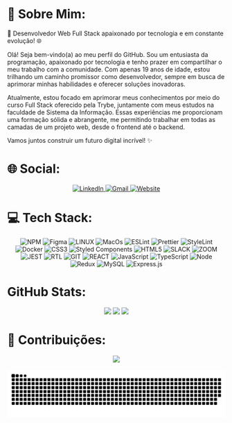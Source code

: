 # 💫 Sobre Mim:

🚀 Desenvolvedor Web Full Stack apaixonado por tecnologia e em constante evolução! 🌐

Olá! Seja bem-vindo(a) ao meu perfil do GitHub. Sou um entusiasta da programação, apaixonado por tecnologia e tenho prazer em compartilhar o meu trabalho com a comunidade. Com apenas 19 anos de idade, estou trilhando um caminho promissor como desenvolvedor, sempre em busca de aprimorar minhas habilidades e oferecer soluções inovadoras.

Atualmente, estou focado em aprimorar meus conhecimentos por meio do curso Full Stack oferecido pela Trybe, juntamente com meus estudos na faculdade de Sistema da Informação. Essas experiências me proporcionam uma formação sólida e abrangente, me permitindo trabalhar em todas as camadas de um projeto web, desde o frontend até o backend.

Vamos juntos construir um futuro digital incrível! ✨

# 🌐 Social:

<div align="center">
  <a href='https://linkedin.com/in/ruanportella'>
  <img src='https://img.shields.io/badge/-LinkedIn-%230077B5?style=for-the-badge&logo=linkedin&logoColor=white' alt='LinkedIn'/>
  </a>
  <a href='mailto:ruanmorales29@gmail.com'>
  <img src='https://img.shields.io/badge/-Gmail-%23333?style=for-the-badge&logo=gmail&logoColor=white' alt='Gmail'/>
  </a>
  <a href='https://ruanportella.dev'>
    <img src='https://img.shields.io/badge/website-000000?style=for-the-badge&logo=About.me&logoColor=white' alt='Website'>
  </a>
</div>

# 💻 Tech Stack:

<div align="center">
  <img src='https://img.shields.io/badge/NPM-%23000000.svg?style=for-the-badge&logo=npm&logoColor=white' alt='NPM'>
  <img src='https://img.shields.io/badge/figma-%23F24E1E.svg?style=for-the-badge&logo=figma&logoColor=white' alt='Figma'>
  <img src='https://img.shields.io/badge/Linux-FCC624?style=for-the-badge&logo=linux&logoColor=black' alt='LINUX'>
  <img src='https://img.shields.io/badge/mac%20os-000000?style=for-the-badge&logo=apple&logoColor=white' alt='MacOs'>
    <img src='https://img.shields.io/badge/ESLint-4B3263?style=for-the-badge&logo=eslint&logoColor=white' alt='ESLint'>
  <img src='https://img.shields.io/badge/prettier-1A2C34?style=for-the-badge&logo=prettier&logoColor=F7BA3E' alt='Prettier'>
  <img src='https://img.shields.io/badge/stylelint-000?style=for-the-badge&logo=stylelint&logoColor=white' alt='StyleLint'>
  <img src='https://img.shields.io/badge/docker-%230db7ed.svg?style=for-the-badge&logo=docker&logoColor=white' alt='Docker'>
  <img src='https://img.shields.io/badge/css3-%231572B6.svg?style=for-the-badge&logo=css3&logoColor=white' alt='CSS3'>
    <img src='https://img.shields.io/badge/styled--components-DB7093?style=for-the-badge&logo=styled-components&logoColor=white' alt='Styled Components'>
  <img src='https://img.shields.io/badge/html5-%23E34F26.svg?style=for-the-badge&logo=html5&logoColor=white' alt='HTML5'>
  <img src='https://img.shields.io/badge/Slack-4A154B?style=for-the-badge&logo=slack&logoColor=white' alt='SLACK'>
  <img src='https://img.shields.io/badge/Zoom-2D8CFF?style=for-the-badge&logo=zoom&logoColor=white' alt='ZOOM'>
  <img src='https://img.shields.io/badge/Jest-C21325?style=for-the-badge&logo=jest&logoColor=white' alt='JEST'>
  <img src='https://img.shields.io/badge/testing%20library-323330?style=for-the-badge&logo=testing-library&logoColor=red' alt='RTL'>
  <img src='https://img.shields.io/badge/GIT-E44C30?style=for-the-badge&logo=git&logoColor=white' alt='GIT'>
  <img src='https://img.shields.io/badge/React-002160?style=for-the-badge&logo=react&logoColor=61DAFB' alt='REACT'>
  <img src='https://img.shields.io/badge/JavaScript-F7DF1E?style=for-the-badge&logo=javascript&logoColor=black' alt='JavaScript'>
  <img src='https://img.shields.io/badge/TypeScript-007ACC?style=for-the-badge&logo=typescript&logoColor=white' alt='TypeScript'>
  <img src='https://img.shields.io/badge/Node.js-43853D?style=for-the-badge&logo=node.js&logoColor=white' alt='Node'>
  <img src='https://img.shields.io/badge/Redux-593D88?style=for-the-badge&logo=redux&logoColor=white' alt='Redux'>
  <img src='https://img.shields.io/badge/MySQL-005C84?style=for-the-badge&logo=mysql&logoColor=white' alt='MySQL'>
  <img src='https://img.shields.io/badge/Express.js-404D59?style=for-the-badge' alt='Express.js'>
</div>

#  GitHub Stats:
<div align="center">
  <img height="165em" src="https://github-readme-stats-ruan-portella.vercel.app/api?username=ruan-portella&include_all_commits=true&show_icons=true&theme=dark&count_private=true"/>
  <img height="165em" src="https://github-readme-stats-ruan-portella.vercel.app/api/top-langs/?username=ruan-portella&langs_count=10&count_private=true&theme=dark&layout=compact"/>
  <img src="https://github-readme-streak-stats.herokuapp.com/?user=ruan-portella&theme=dark&date_format=M%20j%5B%2C%20Y%5D">
</div>

# 📖 Contribuições:

<div align='center'>
  <a href='https://committers.top/brazil#Ruan-Portella'>
      <img src='https://user-badge.committers.top/brazil/Ruan-Portella.svg'>
  </a>
</div>

![snake gif](https://github.com/Ruan-Portella/ruan-portella/blob/output/github-contribution-grid-snake-dark.svg)


